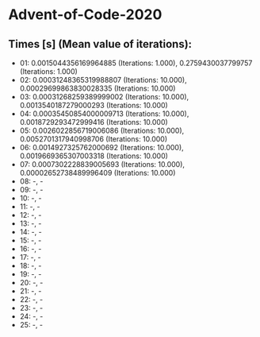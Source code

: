 # Advent-of-Code-2020

## Times [s] (Mean value of iterations):

- 01: 0.0015044356169964885 (Iterations: 1.000), 0.2759430037799757 (Iterations: 1.000)
- 02: 0.00031248365319988807 (Iterations: 10.000), 0.00029699863830028335 (Iterations: 10.000)
- 03: 0.00031268259389999002 (Iterations: 10.000), 0.0013540187279000293 (Iterations: 10.000)
- 04: 0.00035450854000009713 (Iterations: 10.000), 0.0018729293472999416 (Iterations: 10.000)
- 05: 0.0026022856719006086 (Iterations: 10.000), 0.0052701317940998706 (Iterations: 10.000)
- 06: 0.0014927325762000692 (Iterations: 10.000), 0.0019669365307003318 (Iterations: 10.000)
- 07: 0.0007302228839005693 (Iterations: 10.000), 0.00002652738489996409 (Iterations: 10.000)
- 08: -, -
- 09: -, -
- 10: -, -
- 11: -, -
- 12: -, -
- 13: -, -
- 14: -, -
- 15: -, -
- 16: -, -
- 17: -, -
- 18: -, -
- 19: -, -
- 20: -, -
- 21: -, -
- 22: -, -
- 23: -, -
- 24: -, -
- 25: -, -
